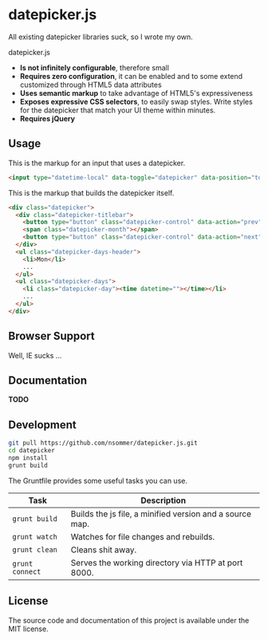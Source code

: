 # datepicker.js

All existing datepicker libraries suck, so I wrote my own.

datepicker.js

* **Is not infinitely configurable**, therefore small
* **Requires zero configuration**, it can be enabled and to some extend customized through HTML5 data attributes
* **Uses semantic markup** to take advantage of HTML5's expressiveness
* **Exposes expressive CSS selectors**, to easily swap styles. Write styles for the datepicker that match your UI theme within minutes.
* **Requires jQuery**

## Usage

This is the markup for an input that uses a datepicker.

```html
<input type="datetime-local" data-toggle="datepicker" data-position="top">
```

This is the markup that builds the datepicker itself.

```html
<div class="datepicker">
  <div class="datepicker-titlebar">
    <button type="button" class="datepicker-control" data-action="prev"></button>
    <span class="datepicker-month"></span>
    <button type="button" class="datepicker-control" data-action="next"></button>
  </div>
  <ul class="datepicker-days-header">
    <li>Mon</li>
    ...
  </ul>
  <ul class="datepicker-days">
    <li class="datepicker-day"><time datetime=""></time></li>
    ...
  </ul>
</div>
```

## Browser Support

Well, IE sucks ...

## Documentation

**TODO**

## Development

```bash
git pull https://github.com/nsommer/datepicker.js.git
cd datepicker
npm install
grunt build
```

The Gruntfile provides some useful tasks you can use.

| Task | Description |
|------|-------------|
| `grunt build` | Builds the js file, a minified version and a source map. |
| `grunt watch` | Watches for file changes and rebuilds. |
| `grunt clean` | Cleans shit away. |
| `grunt connect` | Serves the working directory via HTTP at port 8000. |

## License

The source code and documentation of this project is available under the MIT license.
